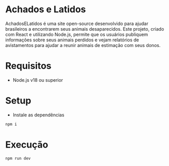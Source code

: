# Achados e Latidos

AchadosELatidos é uma site open-source desenvolvido para ajudar brasileiros a encontrarem seus animais desaparecidos. Este projeto, criado com React e utilizando Node.js, permite que os usuários publiquem informações sobre seus animais perdidos e vejam relatórios de avistamentos para ajudar a reunir animais de estimação com seus donos.

# Requisitos

- Node.js v18 ou superior

# Setup

- Instale as dependências

```sh
npm i
```

# Execução

```sh
npm run dev
```

